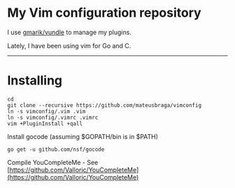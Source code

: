 # My Vim configuration repository

I use [gmarik/vundle](http://github.com/gmarik/vundle) to manage my plugins.

Lately, I have been using vim for Go and C.

---

# Installing

    cd
    git clone --recursive https://github.com/mateusbraga/vimconfig
    ln -s vimconfig/.vim .vim
    ln -s vimconfig/.vimrc .vimrc
    vim +PluginInstall +qall

Install gocode (assuming $GOPATH/bin is in $PATH)

    go get -u github.com/nsf/gocode

Compile YouCompleteMe - See [https://github.com/Valloric/YouCompleteMe](https://github.com/Valloric/YouCompleteMe)
